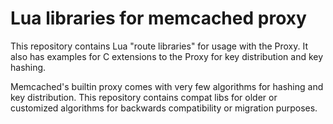 # Lua libraries for memcached proxy

This repository contains Lua "route libraries" for usage with the Proxy. It
also has examples for C extensions to the Proxy for key distribution and key
hashing.

Memcached's builtin proxy comes with very few algorithms for hashing and key
distribution. This repository contains compat libs for older or customized
algorithms for backwards compatibility or migration purposes.

